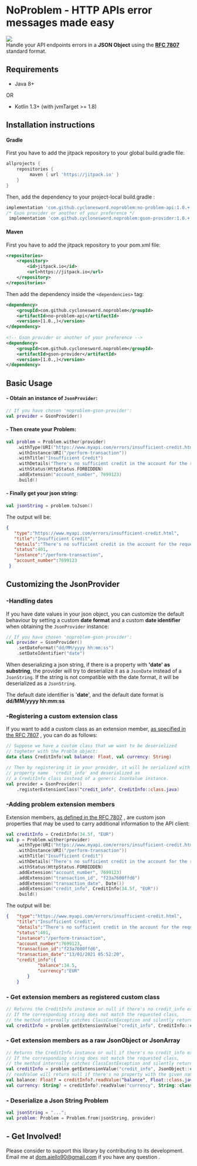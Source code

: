 # NoProblem - HTTP APIs error messages made easy
[![](https://jitpack.io/v/cyclonesword/noproblem.svg)](https://jitpack.io/#cyclonesword/noproblem) <br>
Handle your API endpoints errors in  a ****JSON**  Object** using the **[RFC 7807](https://tools.ietf.org/html/rfc7807)** standard format.


## Requirements

* Java 8+ 

OR

* Kotlin 1.3+ (with jvmTarget >= 1.8)


## Installation instructions

#### Gradle
First you have to add the jitpack repository to your global build.gradle file:
``` groovy
allprojects {
    repositories {
         maven { url 'https://jitpack.io' }
    }
}
```


Then, add the dependency to your project-local build.gradle :
``` groovy
implementation 'com.github.cyclonesword.noproblem:no-problem-api:1.0.+'
/* Gson provider or another of your preference */
 implementation 'com.github.cyclonesword.noproblem:gson-provider:1.0.+'
```
#### Maven
First you have to add the jitpack repository to your pom.xml file:
``` xml
<repositories>
    <repository>
        <id>jitpack.io</id>
        <url>https://jitpack.io</url>
    </repository>
</repositories>
```
Then add the dependency inside the `<dependencies>` tag:
``` xml
<dependency>
	<groupId>com.github.cyclonesword.noproblem</groupId>
	<artifactId>no-problem-api</artifactId>
	<version>[1.0.,)</version>
</dependency>  
  
<!-- Gson provider or another of your preference -->  
<dependency>
	<groupId>com.github.cyclonesword.noproblem</groupId>
	<artifactId>gson-provider</artifactId>
	<version>[1.0.,)</version>
</dependency>
```

## Basic Usage

#### - Obtain an instance of `JsonProvider`:
``` kotlin
// If you have chosen 'noproblem-gson-provider': 
val provider = GsonProvider()  
```

#### - Then create your Problem:
``` kotlin
val problem = Problem.wither(provider)  
    .withType(URI("https://www.myapi.com/errors/insufficient-credit.html"))
    .withInstance(URI("/perform-transaction"))
    .withTitle("Insufficient Credit")
    .withDetails("There's no sufficient credit in the account for the requested transaction")
    .withStatus(HttpStatus.FORBIDDEN)
    .addExtension("account_number", 7699123)
    .build()  
```

#### - Finally get your json string:
``` kotlin
val jsonString = problem.toJson()
 ```
 
 The output will be:
 
 ``` json
 {
	"type":"https://www.myapi.com/errors/insufficient-credit.html",
	"title":"Insufficient Credit",
	"details":"There's no sufficient credit in the account for the requested transaction",
	"status":401,
	"instance":"/perform-transaction",
	"account_number":7699123
  }
 ```

## Customizing the JsonProvider

### -Handling dates
If you have date values in your json object, you can customize the default behaviour by setting a custom **date format** and a custom **date identifier** when obtaining the `JsonProvider` instance:
``` kotlin
// If you have chosen 'noproblem-gson-provider': 
val provider = GsonProvider()
	.setDateFormat("dd/MM/yyyy hh:mm:ss")  
	.setDateIdentifier("date")  
```
When deserializing a json string, if there is a property with **'date' as substring**, the provider will try to deserialize it as a `JsonDate` instead of a `JsonString`. If the string is not compatible with the date format, it will be deserialized as a `JsonString`.

The default date identifier is '**date**', and the default date format is **dd/MM/yyyy hh:mm:ss** 

### -Registering a custom extension class 
If you want to add a custom class as an extension member, [as specified in the RFC 7807](https://tools.ietf.org/html/rfc7807#page-6) , you can do as follows:
``` kotlin
// Suppose we have a custom class that we want to be deserielized 
// togheter with the Problm object:
data class CreditInfo(val balance: Float, val currency: String)

// Then by registering it in your provider, it will be serialized with the 
// property name  'credit_info' and deserialized as 
// a CreditInfo class instead of a generic JsonValue instance.
val provider = GsonProvider()
	.registerExtensionClass("credit_info", CreditInfo::class.java) 
```

### -Adding problem extension members
Extension members, [as defined in the  RFC 7807](https://tools.ietf.org/html/rfc7807#page-6) , are custom json properties that may be used to carry additional information to the API client: 
``` kotlin
val creditInfo = CreditInfo(34.5f, "EUR")
val p = Problem.wither(provider)  
    .withType(URI("https://www.myapi.com/errors/insufficient-credit.html"))  
    .withInstance(URI("/perform-transaction"))  
    .withTitle("Insufficient Credit")  
    .withDetails("There's no sufficient credit in the account for the requested transaction")  
    .withStatus(HttpStatus.FORBIDDEN)  
    .addExtension("account_number", 7699123)  
    .addExtension("transaction_id", "f23a7600ffd6")  
    .addExtension("transaction_date", Date())  
    .addExtension("credit_info", CreditInfo(34.5f, "EUR"))  
    .build()
```
The output will be:
``` json
{	"type":"https://www.myapi.com/errors/insufficient-credit.html",
	"title":"Insufficient Credit",
	"details":"There's no sufficient credit in the account for the requested transaction",
	"status":401,
	"instance":"/perform-transaction",
	"account_number":7699123,
	"transaction_id":"f23a7600ffd6",
	"transaction_date":"13/01/2021 05:52:20",
	"credit_info":{
			"balance":34.5,
			"currency":"EUR"
		}
	}
```

### - Get extension members as registered custom class

``` kotlin
// Returns the CreditInfo instance or null if there's no credit_info extension member
// If the corresponding string does not match the requested class, 
// the method internally catches ClassCastException and silently returns null.
val creditInfo = problem.getExtensionValue("credit_info", CreditInfo::class.java)
```

### - Get extension members as a raw JsonObject or JsonArray

``` kotlin
// Returns the CreditInfo instance or null if there's no credit_info extension member
// If the corresponding string does not match the requested class, 
// the method internally catches ClassCastException and silently returns null.
val creditInfo = problem.getExtensionValue("credit_info", JsonObject::class.java)
// readValue will return null if there's no property with the given name or if the class type is wrong
val balance: Float? = creditInfo?.readValue("balance", Float::class.java) 
val currency: String? = creditInfo?.readValue("currency", String::class.java)
```

### - Deserialize a Json String Problem

``` kotlin
val jsonString = "...";  
val problem: Problem = Problem.from(jsonString, provider)
```


## - Get Involved!
Please consider to support this library by contributing to its development. 
Email me at dom.aiello90@gmail.com if you have any question .

